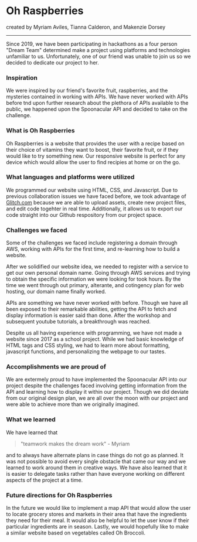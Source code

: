 # Oh Raspberries

created by Myriam Aviles, Tianna Calderon, and Makenzie Dorsey

---
Since 2019, we have been participating in hackathons as
a four person "Dream Team" determined make a project using 
platforms and technologies unfamiliar to us. Unfortunately,
one of our friend was unable to join us so we decided 
to dedicate our project to her.

### Inspiration

We were inspired by our friend's favorite fruit, raspberries,
and the mysteries contained in working with APIs. We have 
never worked with APIs before tnd upon further research about 
the plethora of APIs available to the public, we happened upon 
the Spoonacular API and decided to take on the challenge.

### What is Oh Raspberries

Oh Raspberries is a website that provides the user with a recipe
based on their choice of vitamins they want to boost, their favorite 
fruit, or if they would like to try something new. Our responsive 
website is perfect for any device which would allow the user to find 
recipies at home or on the go.

### What languages and platforms were utilized

We programmed our website using HTML, CSS, and Javascript. Due to
previous collaboration issues we have faced before, we took advantage
of [Glitch.com](https://glitch.com/) because we are able to upload 
assets, create new project files, and edit code togehter in real time. 
Additionally, it allows us to export our code straight into our Github 
respository from our project space.

### Challenges we faced

Some of the challenges we faced include registering a domain through AWS,
working with APIs for the first time, and re-learning how to 
build a website. 

After we solidified our website idea, we needed to register with a service
to get our own personal domain name. Going through AWS services and trying to
obtain the specific information we were looking for took hours. By the time
we went through out primary, alterante, and cotingency plan for web hosting, 
our domain name finally worked.

APIs are something we have never worked with before. Though we have all been
exposed to their remarkable abilities, getting the API to fetch and display
information is easier said than done. After the workshop and subsequent youtube
tutorials, a breakthrough was reached.

Despite us all having experience with programming, we have not made a website
since 2017 as a school project. While we had basic knowledge of HTML tags and
CSS styling, we had to learn more about formatting, javascript functions, and
personalizing the webpage to our tastes.

### Accomplishments we are proud of

We are extermely proud to have implemented the Spoonacular API into
our project despite the challenges faced involving getting information
from the API and learning how to display it within our project. Though 
we did deviate from our original design plan, we are all over the moon
with our project and were able to achieve more than we originally imagined.


### What we learned

We have learned that 
> "teamwork makes the dream work" - Myriam

and to always have alternate plans in case things do not go as planned. 
It was not possible to avoid every single obstacle that came our way and
we learned to work around them in creative ways. We have also learned that
it is easier to delegate tasks rather than have everyone working on different
aspects of the project at a time.

### Future directions for Oh Raspberries

In the future we would like to implement a map API that would allow the user
to locate grocery stores and markets in their area that have the ingredients
they need for their meal. It would also be helpful to let the user know if their
particular ingredients are in season. Lastly, we would hopefully like to make a
similar website based on vegetables called Oh Broccoli.

